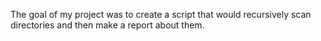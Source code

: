 The goal of my project was to create a script that would recursively scan directories and then make a report about them.
